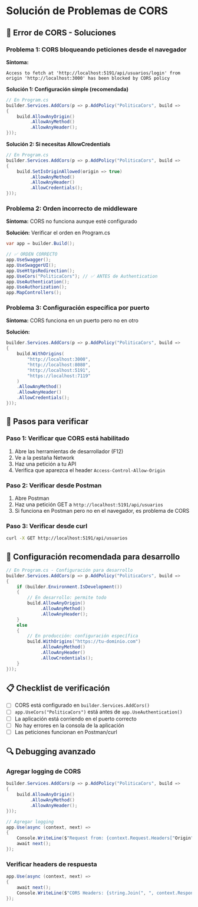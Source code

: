 # Solución de Problemas de CORS

## 🚨 **Error de CORS - Soluciones**

### **Problema 1: CORS bloqueando peticiones desde el navegador**

**Síntoma:**
```
Access to fetch at 'http://localhost:5191/api/usuarios/login' from origin 'http://localhost:3000' has been blocked by CORS policy
```

**Solución 1: Configuración simple (recomendada)**
```csharp
// En Program.cs
builder.Services.AddCors(p => p.AddPolicy("PoliticaCors", build =>
{
    build.AllowAnyOrigin()
         .AllowAnyMethod()
         .AllowAnyHeader();
}));
```

**Solución 2: Si necesitas AllowCredentials**
```csharp
// En Program.cs
builder.Services.AddCors(p => p.AddPolicy("PoliticaCors", build =>
{
    build.SetIsOriginAllowed(origin => true)
         .AllowAnyMethod()
         .AllowAnyHeader()
         .AllowCredentials();
}));
```

### **Problema 2: Orden incorrecto de middleware**

**Síntoma:** CORS no funciona aunque esté configurado

**Solución:** Verificar el orden en Program.cs
```csharp
var app = builder.Build();

// ✅ ORDEN CORRECTO
app.UseSwagger();
app.UseSwaggerUI();
app.UseHttpsRedirection();
app.UseCors("PoliticaCors"); // ✅ ANTES de Authentication
app.UseAuthentication();
app.UseAuthorization();
app.MapControllers();
```

### **Problema 3: Configuración específica por puerto**

**Síntoma:** CORS funciona en un puerto pero no en otro

**Solución:**
```csharp
builder.Services.AddCors(p => p.AddPolicy("PoliticaCors", build =>
{
    build.WithOrigins(
        "http://localhost:3000",
        "http://localhost:8080", 
        "http://localhost:5191",
        "https://localhost:7119"
    )
    .AllowAnyMethod()
    .AllowAnyHeader()
    .AllowCredentials();
}));
```

## 🔧 **Pasos para verificar**

### **Paso 1: Verificar que CORS está habilitado**
1. Abre las herramientas de desarrollador (F12)
2. Ve a la pestaña Network
3. Haz una petición a tu API
4. Verifica que aparezca el header `Access-Control-Allow-Origin`

### **Paso 2: Verificar desde Postman**
1. Abre Postman
2. Haz una petición GET a `http://localhost:5191/api/usuarios`
3. Si funciona en Postman pero no en el navegador, es problema de CORS

### **Paso 3: Verificar desde curl**
```bash
curl -X GET http://localhost:5191/api/usuarios
```

## 🚀 **Configuración recomendada para desarrollo**

```csharp
// En Program.cs - Configuración para desarrollo
builder.Services.AddCors(p => p.AddPolicy("PoliticaCors", build =>
{
    if (builder.Environment.IsDevelopment())
    {
        // En desarrollo: permite todo
        build.AllowAnyOrigin()
             .AllowAnyMethod()
             .AllowAnyHeader();
    }
    else
    {
        // En producción: configuración específica
        build.WithOrigins("https://tu-dominio.com")
             .AllowAnyMethod()
             .AllowAnyHeader()
             .AllowCredentials();
    }
}));
```

## 📋 **Checklist de verificación**

- [ ] CORS está configurado en `builder.Services.AddCors()`
- [ ] `app.UseCors("PoliticaCors")` está antes de `app.UseAuthentication()`
- [ ] La aplicación está corriendo en el puerto correcto
- [ ] No hay errores en la consola de la aplicación
- [ ] Las peticiones funcionan en Postman/curl

## 🔍 **Debugging avanzado**

### **Agregar logging de CORS**
```csharp
builder.Services.AddCors(p => p.AddPolicy("PoliticaCors", build =>
{
    build.AllowAnyOrigin()
         .AllowAnyMethod()
         .AllowAnyHeader();
}));

// Agregar logging
app.Use(async (context, next) =>
{
    Console.WriteLine($"Request from: {context.Request.Headers["Origin"]}");
    await next();
});
```

### **Verificar headers de respuesta**
```csharp
app.Use(async (context, next) =>
{
    await next();
    Console.WriteLine($"CORS Headers: {string.Join(", ", context.Response.Headers.Select(h => $"{h.Key}: {h.Value}"))}");
});
``` 